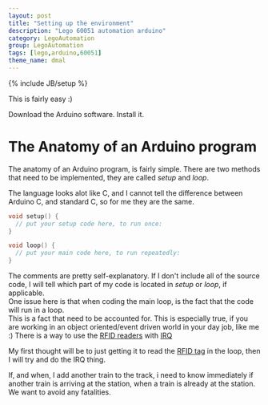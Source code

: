 ```yaml
---
layout: post
title: "Setting up the environment"
description: "Lego 60051 automation arduino"
category: LegoAutomation
group: LegoAutomation
tags: [lego,arduino,60051]
theme_name: dmal
---
```

{% include JB/setup %}

This is fairly easy :) 

Download the Arduino software. Install it.

# The Anatomy of an Arduino program
The anatomy of an Arduino program, is fairly simple. There are two methods that need to be implemented, they are called _setup_ and _loop_. 

The language looks alot like C, and I cannot tell the difference between Arduino C, and standard C, so for me they are the same.

```c
void setup() {
  // put your setup code here, to run once:
}

void loop() {
  // put your main code here, to run repeatedly:
}
```

The comments are pretty self-explanatory. If I don't include all of the source code, I will tell which part of my code is located in _setup_ or _loop_, if applicable.     
One issue here is that when coding the main loop, is the fact that the code will run in a loop.    
This is a fact that need to be accounted for. This is especially true, if you are working in an object oriented/event driven world in your day job, like me :)
There is a way to use the [RFID readers](http://www.electrodragon.com/product/mifare-rc522-rfid-card-readerdetector-ic-card/) with [IRQ](https://en.wikipedia.org/wiki/Interrupt_request_(PC_architecture))  

My first thought will be to just getting it to read the [RFID tag](http://www.electrodragon.com/product/mifare-rc522-rfid-card-readerdetector-ic-card/) in the loop, then I will try and do the IRQ thing.

If, and when, I add another train to the track, i need to know immediately if another train is arriving at the station, when a train is already at the station. We want to avoid any fatalities.

